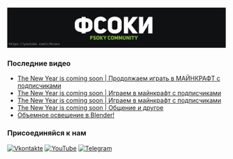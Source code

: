 [![Header](https://github.com/Fsoky/Fsoky/blob/main/assets/header-github.jpg)](https://youtube.com/c/Фсоки)

### Последние видео
<!-- YOUTUBE:START -->
- [The New Year is coming soon | Продолжаем играть в МАЙНКРАФТ с подписчиками](https://www.youtube.com/watch?v=ipC9IS9RV2E)
- [The New Year is coming soon | Играем в майнкрафт с подписчиками](https://www.youtube.com/watch?v=qnKyQEmIBHM)
- [The New Year is coming soon | Играем в майнкрафт с подписчиками](https://www.youtube.com/watch?v=oCgoXzXPG98)
- [The New Year is coming soon | Общение и другое](https://www.youtube.com/watch?v=VahOK9rlHGw)
- [Объемное освещение в Blender!](https://www.youtube.com/watch?v=HIzCyCH8rSI)
<!-- YOUTUBE:END -->

### Присоединяйся к нам
[![Vkontakte](https://img.shields.io/badge/Vkontakte-black?style=for-the-badge&logo=VK)](https://vk.com/fsoky)
[![YouTube](https://img.shields.io/badge/YouTube-red?style=for-the-badge&logo=YouTube)](https://youtube.com/c/Фсоки)
[![Telegram](https://img.shields.io/badge/Telegram-blue?style=for-the-badge&logo=Telegram)](https://t.me/fsokycommunity)
